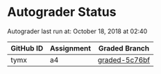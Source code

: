 # Autograder Status
Autograder last run at: October 18, 2018 at 02:40

| GitHub ID | Assignment | Graded Branch |
|-----------|------------|---------------|
| tymx | a4 | [graded-5c76bf](https://github.com/Fall2018COMP401-001/a4-tymx/tree/graded-5c76bf) | 
